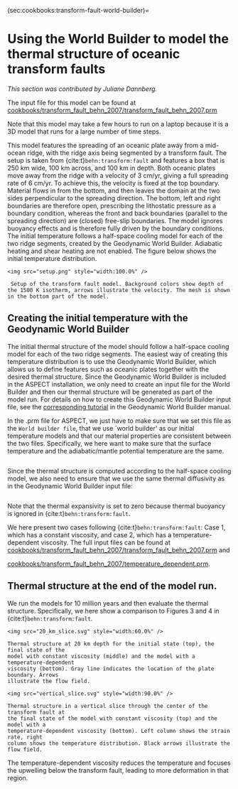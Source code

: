 (sec:cookbooks:transform-fault-world-builder)=
# Using the World Builder to model the thermal structure of oceanic transform faults

*This section was contributed by Juliane Dannberg.*

The input file for this model can be found at
[cookbooks/transform_fault_behn_2007/transform_fault_behn_2007.prm](https://www.github.com/geodynamics/aspect/blob/main/cookbooks/transform_fault_behn_2007/transform_fault_behn_2007.prm)

Note that this model may take a few hours to run on a laptop because it is
a 3D model that runs for a large number of time steps.

This model features the spreading of an oceanic plate away from a mid-ocean
ridge, with the ridge axis being segmented by a transform fault. The setup is
taken from {cite:t}`behn:transform:fault` and features a box that is 250 km
wide, 100 km across, and 100 km in depth. Both oceanic plates move away from
the ridge with a velocity of 3 cm/yr, giving a full spreading rate of 6 cm/yr.
To achieve this, the velocity is fixed at the top boundary. Material flows in from the
bottom, and then leaves the domain at the two sides perpendicular to the
spreading direction. The bottom, left and right boundaries are therefore open,
prescribing the lithostatic pressure as a boundary condition, whereas the front
and back boundaries (parallel to the spreading direction) are (closed) free-slip
boundaries. The model ignores buoyancy effects and is therefore fully driven by
the boundary conditions.
The initial temperature follows a half-space cooling model for each of the two
ridge segments, created by the Geodynamic World Builder. Adiabatic heating and
shear heating are not enabled. The figure below shows the initial temperature
distribution.

```{figure-md} fig:transform-fault
<img src="setup.png" style="width:100.0%" />

 Setup of the transform fault model. Background colors show depth of the 1500 K isotherm, arrows illustrate the velocity. The mesh is shown in the bottom part of the model.
```

## Creating the initial temperature with the Geodynamic World Builder

The initial thermal structure of the model should follow a half-space cooling
model for each of the two ridge segments. The easiest way of creating this
temperature distribution is to use the Geodynamic World Builder, which allows
us to define features such as oceanic plates together with the desired thermal
structure. Since the Geodynamic World Builder is included in the ASPECT
installation, we only need to create an input file for the World Builder and
then our thermal structure will be generated as part of the model run. For
details on how to create this Geodynamic World Builder input file, see the
[corresponding tutorial](https://gwb.readthedocs.io/en/latest/user_manual/cookbooks/3d_cartesian_transform_fault/doc/README.html)
in the Geodynamic World Builder manual.

In the .prm file for ASPECT, we just have to make sure that we set this file
as the `World builder file`, that we use `world builder' as our initial
temperature models and that our material properties are consistent between
the two files. Specifically, we here want to make sure that the surface
temperature and the adiabatic/mantle potential temperature are the same.

```{literalinclude} temperature.part.prm
```

Since the thermal structure is computed according to the half-space cooling
model, we also need to ensure that we use the same thermal diffusivity as in
the Geodynamic World Builder input file:

```{literalinclude} material.part.prm
```
Note that the thermal expansivity is set to zero because thermal buoyancy is
ignored in {cite:t}`behn:transform:fault`.

We here present two cases following {cite:t}`behn:transform:fault`:
Case 1, which has a constant viscosity, and case 2, which has a
temperature-dependent viscosity. The full input files can be found at
[cookbooks/transform_fault_behn_2007/transform_fault_behn_2007.prm](https://www.github.com/geodynamics/aspect/blob/main/cookbooks/transform_fault_behn_2007/transform_fault_behn_2007.prm) and

[cookbooks/transform_fault_behn_2007/temperature_dependent.prm](https://www.github.com/geodynamics/aspect/blob/main/cookbooks/transform_fault_behn_2007/temperature_dependent.prm).



## Thermal structure at the end of the model run.

We run the models for 10 million years and then evaluate the thermal structure.
Specifically, we here show a comparison to Figures 3 and 4 in
{cite:t}`behn:transform:fault`.

```{figure-md} fig:transform-fault-20-km-depth
<img src="20_km_slice.svg" style="width:60.0%" />

Thermal structure at 20 km depth for the initial state (top), the final state of the
model with constant viscosity (middle) and the model with a temperature-dependent
viscosity (bottom). Gray line indicates the location of the plate boundary. Arrows
illustrate the flow field.
```

```{figure-md} fig:transform-fault-vertical-slice
<img src="vertical_slice.svg" style="width:90.0%" />

Thermal structure in a vertical slice through the center of the transform fault at
the final state of the model with constant viscosity (top) and the model with a
temperature-dependent viscosity (bottom). Left column shows the strain rate, right
column shows the temperature distribution. Black arrows illustrate the flow field.
```

The temperature-dependent viscosity reduces the temperature and focuses the
upwelling below the transform fault, leading to more deformation in that region.
